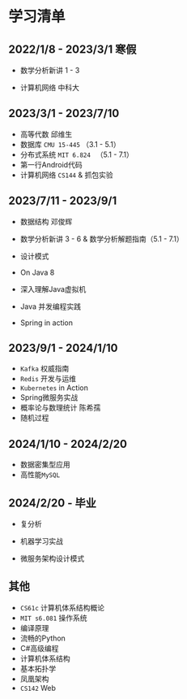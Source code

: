 # 学习清单

## 2022/1/8 - 2023/3/1 寒假

- 数学分析新讲 1 - 3

- 计算机网络 中科大  

	

## 2023/3/1 - 2023/7/10

- 高等代数 邱维生
- 数据库 `CMU 15-445` （3.1 - 5.1）
- 分布式系统 `MIT 6.824 ` （5.1 - 7.1）
- 第一行Android代码
- 计算机网络 `CS144` & 抓包实验



## 2023/7/11 - 2023/9/1

- 数据结构 邓俊辉

- 数学分析新讲 3 -  6 & 数学分析解题指南（5.1 - 7.1）

- 设计模式

- On Java 8

- 深入理解Java虚拟机

- Java 并发编程实践

- Spring in action

	

## 2023/9/1 - 2024/1/10

- `Kafka` 权威指南
- `Redis` 开发与运维
- `Kubernetes` in Action
- Spring微服务实战
- 概率论与数理统计 陈希孺
- 随机过程

## 2024/1/10 - 2024/2/20

- 数据密集型应用
- 高性能`MySQL`





## 2024/2/20 - 毕业

- 复分析

- 机器学习实战

- 微服务架构设计模式

	

## 其他

- `CS61c` 计算机体系结构概论
- `MIT s6.081` 操作系统
- 编译原理
- 流畅的Python
- C#高级编程
- 计算机体系结构
- 基本拓扑学
- 凤凰架构
- `CS142` Web